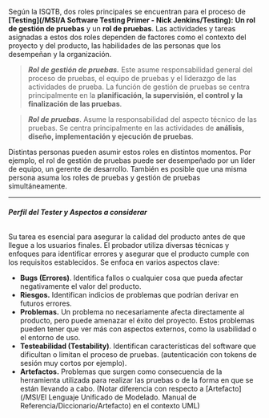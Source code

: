 Según la ISQTB, dos roles principales se encuentran para el proceso de **[Testing](/MSI/A Software Testing Primer - Nick Jenkins/Testing):** 
**Un rol de gestión de pruebas** y un **rol de pruebas**. 
Las actividades y tareas asignadas a estos dos roles dependen de factores como el contexto del proyecto y del producto, las habilidades de las personas que los desempeñan y la organización.

> ***Rol de gestión de pruebas.*** Este asume responsabilidad general del proceso de pruebas, el equipo de pruebas y el liderazgo de las actividades de prueba. La función de gestión de pruebas se centra principalmente en la **planificación, la supervisión, el control y la finalización de las pruebas**.

> ***Rol de pruebas***. Asume la responsabilidad del aspecto técnico de las pruebas. Se centra principalmente en las actividades de **análisis, diseño, implementación y ejecución de pruebas**.

Distintas personas pueden asumir estos roles en distintos momentos. Por ejemplo, el rol de gestión de pruebas puede ser desempeñado por un líder de equipo, un gerente de desarrollo. 
También es posible que una misma persona asuma los roles de pruebas y gestión de pruebas simultáneamente.
****
###### **Perfil del Tester y Aspectos a considerar**
Su tarea es esencial para asegurar la calidad del producto antes de que llegue a los usuarios finales. El probador utiliza diversas técnicas y enfoques para identificar errores y asegurar que el producto cumple con los requisitos establecidos. Se enfoca en varios aspectos clave:	

- **Bugs (Errores)**. Identifica fallos o cualquier cosa que pueda afectar negativamente el valor del producto.
- **Riesgos.** Identifican indicios de problemas que podrían derivar en futuros errores.
- **Problemas.** Un problema no necesariamente afecta directamente al producto, pero puede amenazar el éxito del proyecto. Estos problemas pueden tener que ver más con aspectos externos, como la usabilidad o el entorno de uso. 
- **Testeabilidad (Testability)**. Identifican características del software que dificultan o limitan el proceso de pruebas. (autenticación con tokens de sesión muy cortos por ejemplo).
- **Artefactos.** Problemas que surgen como consecuencia de la herramienta utilizada para realizar las pruebas o de la forma en que se están llevando a cabo. (Notar diferencia con respecto a [Artefacto](/MSI/El Lenguaje Unificado de Modelado. Manual de Referencia/Diccionario/Artefacto) en el contexto UML)
	
	